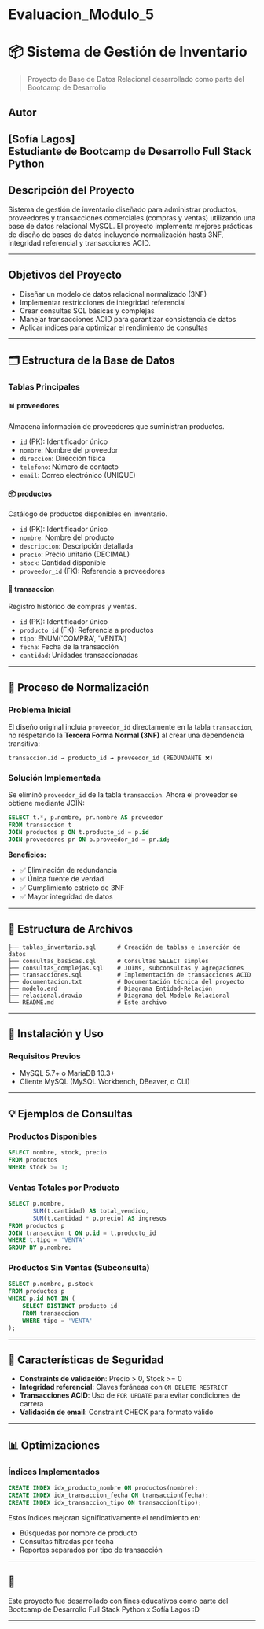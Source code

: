 # Evaluacion_Modulo_5

# 📦 Sistema de Gestión de Inventario

> Proyecto de Base de Datos Relacional desarrollado como parte del Bootcamp de Desarrollo

## Autor

**[Sofía Lagos]**  
Estudiante de Bootcamp de Desarrollo Full Stack Python
---

## Descripción del Proyecto

Sistema de gestión de inventario diseñado para administrar productos, proveedores y transacciones comerciales (compras y ventas) utilizando una base de datos relacional MySQL. El proyecto implementa mejores prácticas de diseño de bases de datos incluyendo normalización hasta 3NF, integridad referencial y transacciones ACID.

---

## Objetivos del Proyecto

- Diseñar un modelo de datos relacional normalizado (3NF)
- Implementar restricciones de integridad referencial
- Crear consultas SQL básicas y complejas
- Manejar transacciones ACID para garantizar consistencia de datos
- Aplicar índices para optimizar el rendimiento de consultas

---

## 🗂️ Estructura de la Base de Datos

### Tablas Principales

#### 📊 **proveedores**
Almacena información de proveedores que suministran productos.
- `id` (PK): Identificador único
- `nombre`: Nombre del proveedor
- `direccion`: Dirección física
- `telefono`: Número de contacto
- `email`: Correo electrónico (UNIQUE)

#### 📦 **productos**
Catálogo de productos disponibles en inventario.
- `id` (PK): Identificador único
- `nombre`: Nombre del producto
- `descripcion`: Descripción detallada
- `precio`: Precio unitario (DECIMAL)
- `stock`: Cantidad disponible
- `proveedor_id` (FK): Referencia a proveedores

#### 💼 **transaccion**
Registro histórico de compras y ventas.
- `id` (PK): Identificador único
- `producto_id` (FK): Referencia a productos
- `tipo`: ENUM('COMPRA', 'VENTA')
- `fecha`: Fecha de la transacción
- `cantidad`: Unidades transaccionadas

---

## 🔄 Proceso de Normalización

### Problema Inicial
El diseño original incluía `proveedor_id` directamente en la tabla `transaccion`, no respetando la **Tercera Forma Normal (3NF)** al crear una dependencia transitiva:

```
transaccion.id → producto_id → proveedor_id (REDUNDANTE ❌)
```

### Solución Implementada
Se eliminó `proveedor_id` de la tabla `transaccion`. Ahora el proveedor se obtiene mediante JOIN:

```sql
SELECT t.*, p.nombre, pr.nombre AS proveedor
FROM transaccion t
JOIN productos p ON t.producto_id = p.id
JOIN proveedores pr ON p.proveedor_id = pr.id;
```

**Beneficios:**
- ✅ Eliminación de redundancia
- ✅ Única fuente de verdad
- ✅ Cumplimiento estricto de 3NF
- ✅ Mayor integridad de datos

---

## 📁 Estructura de Archivos

```
├── tablas_inventario.sql      # Creación de tablas e inserción de datos
├── consultas_basicas.sql      # Consultas SELECT simples
├── consultas_complejas.sql    # JOINs, subconsultas y agregaciones
├── transacciones.sql          # Implementación de transacciones ACID
├── documentacion.txt          # Documentación técnica del proyecto
├── modelo.erd                 # Diagrama Entidad-Relación
├── relacional.drawio          # Diagrama del Modelo Relacional
└── README.md                  # Este archivo
```

---

## 🚀 Instalación y Uso

### Requisitos Previos
- MySQL 5.7+ o MariaDB 10.3+
- Cliente MySQL (MySQL Workbench, DBeaver, o CLI)

---

## 💡 Ejemplos de Consultas

### Productos Disponibles
```sql
SELECT nombre, stock, precio
FROM productos
WHERE stock >= 1;
```

### Ventas Totales por Producto
```sql
SELECT p.nombre, 
       SUM(t.cantidad) AS total_vendido,
       SUM(t.cantidad * p.precio) AS ingresos
FROM productos p
JOIN transaccion t ON p.id = t.producto_id
WHERE t.tipo = 'VENTA'
GROUP BY p.nombre;
```

### Productos Sin Ventas (Subconsulta)
```sql
SELECT p.nombre, p.stock
FROM productos p
WHERE p.id NOT IN (
    SELECT DISTINCT producto_id
    FROM transaccion
    WHERE tipo = 'VENTA'
);
```

---

## 🔐 Características de Seguridad

- **Constraints de validación**: Precio > 0, Stock >= 0
- **Integridad referencial**: Claves foráneas con `ON DELETE RESTRICT`
- **Transacciones ACID**: Uso de `FOR UPDATE` para evitar condiciones de carrera
- **Validación de email**: Constraint CHECK para formato válido

---

## 📊 Optimizaciones

### Índices Implementados
```sql
CREATE INDEX idx_producto_nombre ON productos(nombre);
CREATE INDEX idx_transaccion_fecha ON transaccion(fecha);
CREATE INDEX idx_transaccion_tipo ON transaccion(tipo);
```

Estos índices mejoran significativamente el rendimiento en:
- Búsquedas por nombre de producto
- Consultas filtradas por fecha
- Reportes separados por tipo de transacción

---


## 📄

Este proyecto fue desarrollado con fines educativos como parte del Bootcamp de Desarrollo Full Stack Python x Sofía Lagos :D

---